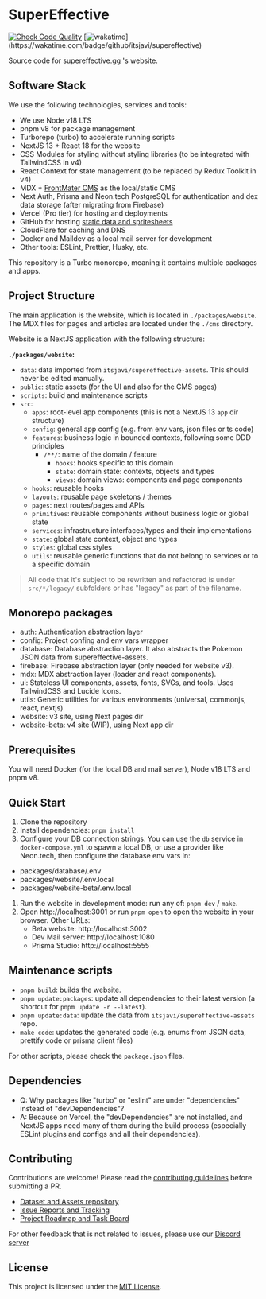 # SuperEffective

[![Check Code Quality](https://github.com/itsjavi/supereffective/actions/workflows/check-code-quality.yml/badge.svg)](https://github.com/itsjavi/supereffective/actions/workflows/check-code-quality.yml)
[![wakatime](https://wakatime.com/badge/github/itsjavi/supereffective.svg?)](https://wakatime.com/badge/github/itsjavi/supereffective)

Source code for supereffective.gg 's website.

## Software Stack

We use the following technologies, services and tools:

- We use Node v18 LTS
- pnpm v8 for package management
- Turborepo (turbo) to accelerate running scripts
- NextJS 13 + React 18 for the website
- CSS Modules for styling without styling libraries (to be integrated with TailwindCSS in v4)
- React Context for state management (to be replaced by Redux Toolkit in v4)
- MDX + [FrontMater CMS](https://frontmatter.codes/) as the local/static CMS
- Next Auth, Prisma and Neon.tech PostgreSQL for authentication and dex data storage (after migrating from Firebase)
- Vercel (Pro tier) for hosting and deployments
- GitHub for hosting [static data and spritesheets](https://github.com/itsjavi/supereffective-assets)
- CloudFlare for caching and DNS
- Docker and Maildev as a local mail server for development
- Other tools: ESLint, Prettier, Husky, etc.

This repository is a Turbo monorepo, meaning it contains multiple packages and apps.

## Project Structure

The main application is the website, which is located in `./packages/website`.
The MDX files for pages and articles are located under the `./cms` directory.

Website is a NextJS application with the following structure:

**`./packages/website`:**

- `data`: data imported from `itsjavi/supereffective-assets`. This should never be edited manually.
- `public`: static assets (for the UI and also for the CMS pages)
- `scripts`: build and maintenance scripts
- `src`:
  - `apps`: root-level app components (this is not a NextJS 13 `app` dir structure)
  - `config`: general app config (e.g. from env vars, json files or ts code)
  - `features`: business logic in bounded contexts, following some DDD principles
    - `/**/`: name of the domain / feature
      - `hooks`: hooks specific to this domain
      - `state`: domain state: contexts, objects and types
      - `views`: domain views: components and page components
  - `hooks`: reusable hooks
  - `layouts`: reusable page skeletons / themes
  - `pages`: next routes/pages and APIs
  - `primitives`: reusable components without business logic or global state
  - `services`: infrastructure interfaces/types and their implementations
  - `state`: global state context, object and types
  - `styles`: global css styles
  - `utils`: reusable generic functions that do not belong to services or to a specific domain

> All code that it's subject to be rewritten and refactored is under `src/*/legacy/` subfolders or has
> "legacy" as part of the filename.

## Monorepo packages

- auth: Authentication abstraction layer
- config: Project confing and env vars wrapper
- database: Database abstraction layer. It also abstracts the Pokemon JSON data from supereffective-assets.
- firebase: Firebase abstraction layer (only needed for website v3).
- mdx: MDX abstraction layer (loader and react components).
- ui: Stateless UI components, assets, fonts, SVGs, and tools. Uses TailwindCSS and Lucide Icons.
- utils: Generic utilities for various environments (universal, commonjs, react, nextjs)
- website: v3 site, using Next pages dir
- website-beta: v4 site (WIP), using Next app dir

## Prerequisites

You will need Docker (for the local DB and mail server), Node v18 LTS and pnpm v8.

## Quick Start

1. Clone the repository
2. Install dependencies: `pnpm install`
3. Configure your DB connection strings.
   You can use the `db` service in `docker-compose.yml` to spawn a local DB, or use a provider like Neon.tech,
   then configure the database env vars in:

- packages/database/.env
- packages/website/.env.local
- packages/website-beta/.env.local

1. Run the website in development mode: run any of: `pnpm dev` / `make`.
2. Open http://localhost:3001 or run `pnpm open` to open the website in your browser. Other URLs:
   - Beta website: http://localhost:3002
   - Dev Mail server: http://localhost:1080
   - Prisma Studio: http://localhost:5555

## Maintenance scripts

- `pnpm build`: builds the website.
- `pnpm update:packages`: update all dependencies to their latest version (a shortcut for `pnpm update -r --latest`).
- `pnpm update:data`: update the data from `itsjavi/supereffective-assets` repo.
- `make code`: updates the generated code (e.g. enums from JSON data, prettify code or prisma client files)

For other scripts, please check the `package.json` files.

## Dependencies

- Q: Why packages like "turbo" or "eslint" are under "dependencies" instead of "devDependencies"?
- A: Because on Vercel, the "devDependencies" are not installed, and NextJS apps need many of them during the build
  process (especially ESLint plugins and configs and all their dependencies).

## Contributing

Contributions are welcome! Please read the [contributing guidelines](./CONTRIBUTING.md) before submitting a PR.

- [Dataset and Assets repository](https://github.com/itsjavi/supereffective-assets)
- [Issue Reports and Tracking](https://github.com/itsjavi/supereffective/issues)
- [Project Roadmap and Task Board](https://github.com/users/itsjavi/projects/9)

For other feedback that is not related to issues, please use our [Discord server](https://discord.gg/3fRXQFtrkN)

## License

This project is licensed under the [MIT License](./LICENSE).
